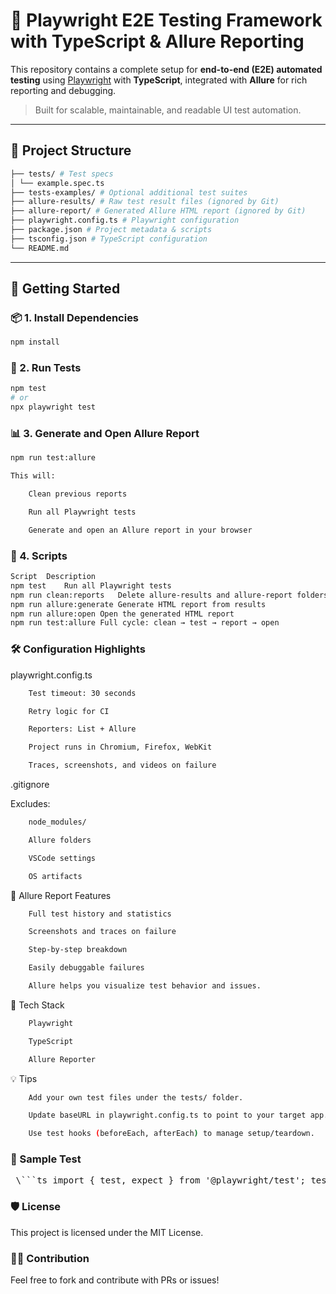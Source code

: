 # 🧪 Playwright E2E Testing Framework with TypeScript & Allure Reporting

This repository contains a complete setup for **end-to-end (E2E) automated testing** using [Playwright](https://playwright.dev/) with **TypeScript**, integrated with **Allure** for rich reporting and debugging.

> Built for scalable, maintainable, and readable UI test automation.

---

## 📂 Project Structure
```bash
├── tests/ # Test specs
│ └── example.spec.ts
├── tests-examples/ # Optional additional test suites
├── allure-results/ # Raw test result files (ignored by Git)
├── allure-report/ # Generated Allure HTML report (ignored by Git)
├── playwright.config.ts # Playwright configuration
├── package.json # Project metadata & scripts
├── tsconfig.json # TypeScript configuration
└── README.md
```

---

## 🚀 Getting Started

### 📦 1. Install Dependencies

```bash
npm install
```
### 🧪 2. Run Tests

```bash
npm test
# or
npx playwright test
```

### 📊 3. Generate and Open Allure Report
```bash
npm run test:allure

This will:

    Clean previous reports

    Run all Playwright tests

    Generate and open an Allure report in your browser
```
### 🧾 4. Scripts
```bash
Script	Description
npm test	Run all Playwright tests
npm run clean:reports	Delete allure-results and allure-report folders
npm run allure:generate	Generate HTML report from results
npm run allure:open	Open the generated HTML report
npm run test:allure	Full cycle: clean → test → report → open
```
### 🛠️ Configuration Highlights

playwright.config.ts
```bash
    Test timeout: 30 seconds

    Retry logic for CI

    Reporters: List + Allure

    Project runs in Chromium, Firefox, WebKit

    Traces, screenshots, and videos on failure
```
.gitignore

Excludes:
```bash
    node_modules/

    Allure folders

    VSCode settings

    OS artifacts
```
📸 Allure Report Features
```bash
    Full test history and statistics

    Screenshots and traces on failure

    Step-by-step breakdown

    Easily debuggable failures

    Allure helps you visualize test behavior and issues.
```
🧰 Tech Stack
```bash
    Playwright

    TypeScript

    Allure Reporter
```
💡 Tips
```bash
    Add your own test files under the tests/ folder.

    Update baseURL in playwright.config.ts to point to your target app.

    Use test hooks (beforeEach, afterEach) to manage setup/teardown.
```
### 🧪 Sample Test
<pre> \```ts import { test, expect } from '@playwright/test'; test('basic page title check', async ({ page }) => { await page.goto('https://example.com'); await expect(page).toHaveTitle(/Example Domain/); }); \``` </pre>

### 🛡️ License

This project is licensed under the MIT License.
### 🙋‍♂️ Contribution

Feel free to fork and contribute with PRs or issues!